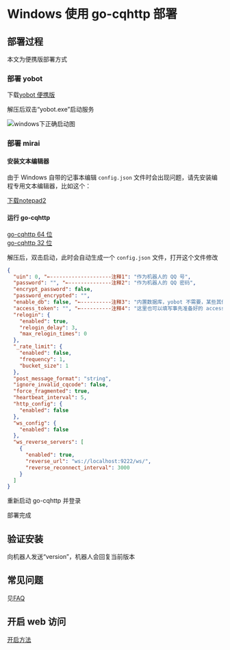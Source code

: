 # Windows 使用 go-cqhttp 部署

## 部署过程

本文为便携版部署方式

### 部署 yobot

下载[yobot 便携版](https://yobot.lanzous.com/b00nlr3ni)

解压后双击“yobot.exe”启动服务

![windows下正确启动图](https://img.yobot.win/yobot/aaf38d1a5cbc1c87.jpg)

### 部署 mirai

#### 安装文本编辑器

由于 Windows 自带的记事本编辑 `config.json` 文件时会出现问题，请先安装编程专用文本编辑器，比如这个：

[下载notepad2](http://www.flos-freeware.ch/zip/Notepad2_4.2.25_x64.exe)

#### 运行 go-cqhttp

[go-cqhttp 64 位](https://github.com/Mrs4s/go-cqhttp/releases/download/v0.9.25/go-cqhttp-v0.9.25-windows-amd64.zip)  
[go-cqhttp 32 位](https://github.com/Mrs4s/go-cqhttp/releases/download/v0.9.25/go-cqhttp-v0.9.25-windows-386.zip)

解压后，双击启动，此时会自动生成一个 `config.json` 文件，打开这个文件修改

```json
{
  "uin": 0, "←--------------------注释1": "作为机器人的 QQ 号",
  "password": "", "←--------------注释2": "作为机器人的 QQ 密码",
  "encrypt_password": false,
  "password_encrypted": "",
  "enable_db": false, "←----------注释3": "内置数据库，yobot 不需要，某些其他插件可能需要",
  "access_token": "", "←----------注释4": "这里也可以填写事先准备好的 access_token",
  "relogin": {
    "enabled": true,
    "relogin_delay": 3,
    "max_relogin_times": 0
  },
  "_rate_limit": {
    "enabled": false,
    "frequency": 1,
    "bucket_size": 1
  },
  "post_message_format": "string",
  "ignore_invalid_cqcode": false,
  "force_fragmented": true,
  "heartbeat_interval": 5,
  "http_config": {
    "enabled": false
  },
  "ws_config": {
    "enabled": false
  },
  "ws_reverse_servers": [
    {
      "enabled": true,
      "reverse_url": "ws://localhost:9222/ws/",
      "reverse_reconnect_interval": 3000
    }
  ]
}
```

重新启动 go-cqhttp 并登录

部署完成

## 验证安装

向机器人发送“version”，机器人会回复当前版本

## 常见问题

见[FAQ](../usage/faq.md)

## 开启 web 访问

[开启方法](../usage/web-mode.md)
